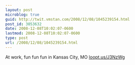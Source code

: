 ```yaml
---
layout: post
microblog: true
guid: http://twit.vmstan.com/2008/12/08/1045239154.html
post_id: 3053632
date: 2008-12-08T10:02:07-0600
lastmod: 2008-12-08T10:02:07-0600
type: post
url: /2008/12/08/1045239154.html
---
```

At work, fun fun fun in Kansas City, MO [loopt.us/J3NzWg](http://loopt.us/J3NzWg)
